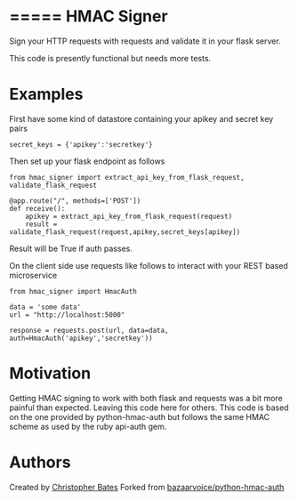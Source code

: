 =====
HMAC Signer
=====

Sign your HTTP requests with requests and validate it in your flask server.

This code is presently functional but needs more tests.

Examples
========

First have some kind of datastore containing your apikey and secret key pairs

    secret_keys = {'apikey':'secretkey'}

Then set up your flask endpoint as follows

    from hmac_signer import extract_api_key_from_flask_request, validate_flask_request

    @app.route("/", methods=['POST'])
    def receive():
        apikey = extract_api_key_from_flask_request(request)
        result = validate_flask_request(request,apikey,secret_keys[apikey])
        
Result will be True if auth passes.

On the client side use requests like follows to interact with your REST based microservice

    from hmac_signer import HmacAuth

    data = 'some data'
    url = "http://localhost:5000"

    response = requests.post(url, data=data, auth=HmacAuth('apikey','secretkey'))


Motivation
==========

Getting HMAC signing to work with both flask and requests was a bit more painful than expected.  Leaving this code here for others.  This code is based on the one provided by python-hmac-auth but follows the same HMAC scheme as used by the ruby api-auth gem.

Authors
=======

Created by [Christopher Bates](https://github.com/chrsbats)
Forked from [bazaarvoice/python-hmac-auth](https://github.com/bazaarvoice/python-hmac-auth)
